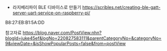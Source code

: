 

- 라지베리파이 BLE 디바이스로 만들기
https://scribles.net/creating-ble-gatt-server-uart-service-on-raspberry-pi/

B8:27:EB:B1:5A:DD

참고자료
https://blog.naver.com/PostView.nhn?blogId=juke45ef&logNo=220827583111&parentCategoryNo=&categoryNo=9&viewDate=&isShowPopularPosts=false&from=postView

